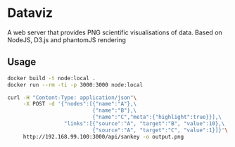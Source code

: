 # Dataviz
A web server that provides PNG scientific visualisations of data. Based on NodeJS, D3.js and phantomJS rendering

## Usage

```bash
docker build -t node:local .
docker run --rm -ti -p 3000:3000 node:local

curl -H "Content-Type: application/json"\
     -X POST -d '{"nodes":[{"name":"A"},\
                           {"name":"B"},\
                           {"name":"C","meta":{"highlight":true}}],\
                  "links":[{"source":"A", "target":"B", "value":10},\
                           {"source":"A", "target":"C", "value":1}]}'\
     http://192.168.99.100:3000/api/sankey -o output.png
```
